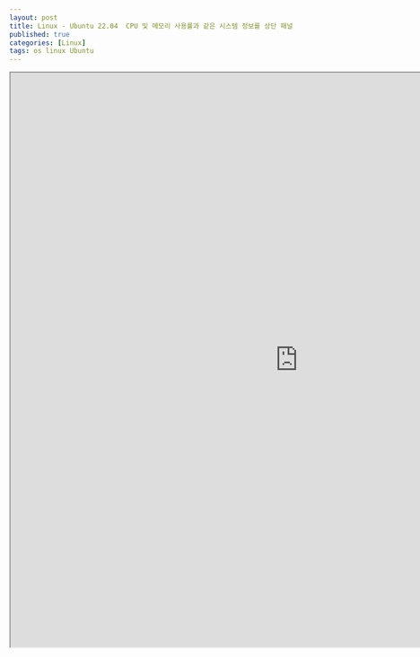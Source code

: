 ```yaml
---
layout: post
title: Linux - Ubuntu 22.04  CPU 및 메모리 사용률과 같은 시스템 정보를 상단 패널에 표시
published: true
categories: [Linux]
tags: os linux Ubuntu
---
```

<iframe width="1024" height="1024" src="https://docs.google.com/document/d/e/2PACX-1vQShNc5Fg9d0Cb2O2WMuylVWlyn-qZiOjpEjPBAF77oT-IRh-_PWP4S3cRcCbjCdy7qfDM9i1lvnOTf/pub?embedded=true"></iframe>  
    
